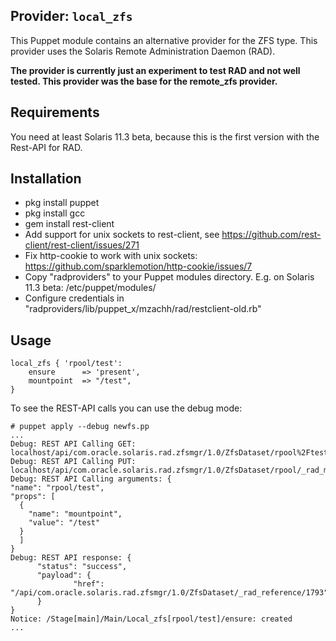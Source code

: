## Provider: `local_zfs`

This Puppet module contains an alternative provider for the ZFS type. This provider uses the Solaris Remote Administration Daemon (RAD).

**The provider is currently just an experiment to test RAD and not well tested. This provider was the base for the remote_zfs provider.**

## Requirements
You need at least Solaris 11.3 beta, because this is the first version with the Rest-API for RAD.

## Installation

- pkg install puppet
- pkg install gcc
- gem install rest-client
- Add support for unix sockets to rest-client, see https://github.com/rest-client/rest-client/issues/271
- Fix http-cookie to work with unix sockets: https://github.com/sparklemotion/http-cookie/issues/7
- Copy "radproviders" to your Puppet modules directory. E.g. on Solaris 11.3 beta: /etc/puppet/modules/
- Configure credentials in "radproviders/lib/puppet_x/mzachh/rad/restclient-old.rb"

## Usage

    local_zfs { 'rpool/test':
        ensure      => 'present',
        mountpoint  => "/test",
    }

To see the REST-API calls you can use the debug mode:

    # puppet apply --debug newfs.pp
    ...
    Debug: REST API Calling GET: localhost/api/com.oracle.solaris.rad.zfsmgr/1.0/ZfsDataset/rpool%2Ftest
    Debug: REST API Calling PUT: localhost/api/com.oracle.solaris.rad.zfsmgr/1.0/ZfsDataset/rpool/_rad_method/create_filesystem
    Debug: REST API Calling arguments: {
    "name": "rpool/test",
    "props": [
      {
        "name": "mountpoint",
        "value": "/test"
      }
      ]
    }
    Debug: REST API response: {
          "status": "success",
          "payload": {
                  "href": "/api/com.oracle.solaris.rad.zfsmgr/1.0/ZfsDataset/_rad_reference/1793"
          }
    }
    Notice: /Stage[main]/Main/Local_zfs[rpool/test]/ensure: created
    ...
